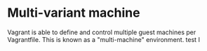 # Multi-variant machine 

Vagrant is able to define and control multiple guest machines per Vagrantfile. This is known as a "multi-machine" environment.
test I
